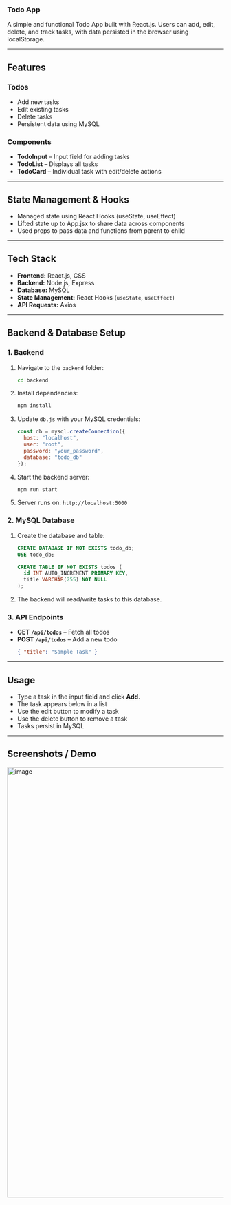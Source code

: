 ### Todo App

A simple and functional Todo App built with React.js.
Users can add, edit, delete, and track tasks, with data persisted in the browser using localStorage.

---

## Features

### Todos
- Add new tasks
- Edit existing tasks
- Delete tasks
- Persistent data using MySQL

### Components
- **TodoInput** – Input field for adding tasks
- **TodoList** – Displays all tasks
- **TodoCard** – Individual task with edit/delete actions

---

## State Management & Hooks
- Managed state using React Hooks (useState, useEffect)
- Lifted state up to App.jsx to share data across components
- Used props to pass data and functions from parent to child

---

## Tech Stack
- **Frontend:** React.js, CSS
- **Backend:** Node.js, Express
- **Database:** MySQL
- **State Management:** React Hooks (`useState`, `useEffect`)
- **API Requests:** Axios
  
---
## Backend & Database Setup

### 1. Backend
1. Navigate to the `backend` folder:
    ```bash
    cd backend
    ```
2. Install dependencies:
    ```bash
    npm install
    ```
3. Update `db.js` with your MySQL credentials:
    ```js
    const db = mysql.createConnection({
      host: "localhost",
      user: "root",
      password: "your_password",
      database: "todo_db"
    });
    ```
4. Start the backend server:
    ```bash
    npm run start
    ```
5. Server runs on: `http://localhost:5000`

### 2. MySQL Database
1. Create the database and table:
    ```sql
    CREATE DATABASE IF NOT EXISTS todo_db;
    USE todo_db;

    CREATE TABLE IF NOT EXISTS todos (
      id INT AUTO_INCREMENT PRIMARY KEY,
      title VARCHAR(255) NOT NULL
    );
    ```
2. The backend will read/write tasks to this database.

### 3. API Endpoints
- **GET `/api/todos`** – Fetch all todos  
- **POST `/api/todos`** – Add a new todo  
  ```json
  { "title": "Sample Task" }
  ```
---

## Usage
- Type a task in the input field and click **Add**.
- The task appears below in a list
- Use the edit button to modify a task
- Use the delete button to remove a task
- Tasks persist in MySQL

---

## Screenshots / Demo
<img width="1911" height="1000" alt="image" src="https://github.com/user-attachments/assets/70818581-e408-4bbd-ab64-6e20837de4f3" />


